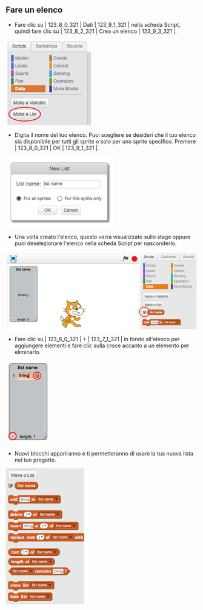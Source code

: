 ## Fare un elenco

+ Fare clic su | 123_8_0_321 | Dati | 123_9_1_321 | nella scheda Script, quindi fare clic su | 123_8_2_321 | Crea un elenco | 123_9_3_321 |.

![Fare un elenco](images/make-a-list.png)

+ Digita il nome del tuo elenco. Puoi scegliere se desideri che il tuo elenco sia disponibile per tutti gli sprite o solo per uno sprite specifico. Premere | 123_8_0_321 | OK | 123_9_1_321 |.

![Lista nome](images/list-name.png)

+ Una volta creato l'elenco, questo verrà visualizzato sullo stage oppure puoi deselezionare l'elenco nella scheda Script per nasconderlo.

![Elenco mostra / nascondi](images/list-show-hide.png)

+ Fare clic su | 123_6_0_321 | + | 123_7_1_321 | in fondo all'elenco per aggiungere elementi e fare clic sulla croce accanto a un elemento per eliminarlo.

![Elenco mostra / nascondi](images/list-add-delete.png)

+ Nuovi blocchi appariranno e ti permetteranno di usare la tua nuova lista nel tuo progetto.

![Elenca blocchi](images/list-blocks.png)
